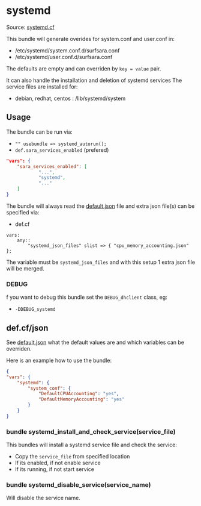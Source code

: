 # systemd

Source: [systemd.cf](/services/systemd.cf)

This bundle will generate overides for system.conf and user.conf in:
 * /etc/systemd/system.conf.d/surfsara.conf
 * /etc/systemd/user.conf.d/surfsara.conf

The defaults are empty and can overriden by `key = value` pair.

It can also handle the installation and deletion of systemd services The service
files are installed for:
 * debian, redhat, centos : /lib/systemd/system


## Usage

The bundle can be run via:
 *  `"" usebundle => systemd_autorun();`
 * `def.sara_services_enabled` (prefered)
```json
"vars": {
    "sara_services_enabled": [
            "...",
            "systemd",
            "..."
    ]
}
```

The bundle will always read the [default.json](/templates/systemd/json/default.json) file
and extra json file(s) can be specified via:
 * def.cf
```
vars:
    any::
        "systemd_json_files" slist => { "cpu_memory_accounting.json" };
```

The variable must be `systemd_json_files` and with this setup 1 extra json file will be  merged.

### DEBUG

f you want to debug this bundle set the `DEBUG_dhclient` class, eg:
 * `-DDEBUG_systemd`

## def.cf/json

See [default.json](/templates/systemd/json/default.json) what the default values are and
which variables can be overriden.

Here is an example how to use the bundle:
```json
{
"vars": {
    "systemd": {
        "system_conf": {
            "DefaultCPUAccounting": "yes",
            "DefaultMemoryAccounting": "yes"
        }
    }
}
```

### bundle systemd_install_and_check_service(service_file)

This bundles will install a systemd service file and check the service:
 * Copy the `service_file` from specified location
 * If its enabled, if not enable service
 * If its running, if not start service

### bundle systemd_disable_service(service_name)

Will disable the service name.
